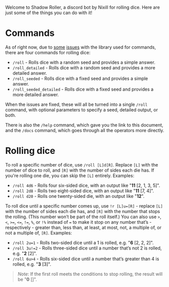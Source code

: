 Welcome to Shadow Roller, a discord bot by Nixill for rolling dice. Here are just some of the things you can do with it!

# Commands
As of right now, due to [some](https://github.com/Soyvolon/DSharpPlus.SlashCommands/issues/15) [issues](https://github.com/Soyvolon/DSharpPlus.SlashCommands/issues/14) with the library used for commands, there are four commands for rolling dice:

* `/roll` - Rolls dice with a random seed and provides a simple answer.
* `/roll_detailed` - Rolls dice with a random seed and provides a more detailed answer.
* `/roll_seeded` - Rolls dice with a fixed seed and provides a simple answer.
* `/roll_seeded_detailed` - Rolls dice with a fixed seed and provides a more detailed answer.

When the issues are fixed, these will all be turned into a single `/roll` command, with optional parameters to specify a seed, detailed output, or both.

There is also the `/help` command, which gave you the link to this document, and the `/docs` command, which goes through all the operators more directly.

# Rolling dice
To roll a specific number of dice, use `/roll [L]d[R]`. Replace `[L]` with the number of dice to roll, and `[R]` with the number of sides each die has. If you're rolling one die, you can skip the `[L]` entirely. Examples:

* `/roll 4d6` - Rolls four six-sided dice, with an output like "**11** [2, 1, 3, 5]".
* `/roll 2d8` - Rolls two eight-sided dice, with an output like "**11** [7, 4]".
* `/roll d20` - Rolls one twenty-sided die, with an output like "**12**".

To roll dice until a specific number comes up, use `!r [L]u=[R]` - replace `[L]` with the number of sides each die has, and `[R]` with the number that stops the rolling. (This number won’t be part of the roll itself.) You can also use `>`, `<`, `>=`, `<=`, `!=`, `%`, or `!%` instead of `=` to make it stop on any number that’s - respectively - greater than, less than, at least, at most, not, a multiple of, or not a multiple of, `[R]`. Examples:

* `/roll 2u=1` - Rolls two-sided dice until a 1 is rolled, e.g. "**6** [2, 2, 2]".
* `/roll 3u!=2` - Rolls three-sided dice until a number that’s not 2 is rolled, e.g. "**2** [2]".
* `/roll 6u>4` - Rolls six-sided dice until a number that’s greater than 4 is rolled, e.g. "**3** [3]".

> *Note*: If the first roll meets the conditions to stop rolling, the result will be "**0** []".
